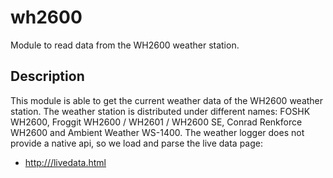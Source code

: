 # wh2600

Module to read data from the WH2600 weather station.

## Description

This module is able to get the current weather data of the WH2600 weather
station. The weather station is distributed under different names: FOSHK WH2600,
Froggit WH2600 / WH2601 / WH2600 SE, Conrad Renkforce WH2600 and Ambient Weather
WS-1400. The weather logger does not provide a native api, so we load and parse
the live data page:

* [http://<ip-of-weather-station>/livedata.html](http://<ip-of-weather-station>/livedata.html)
